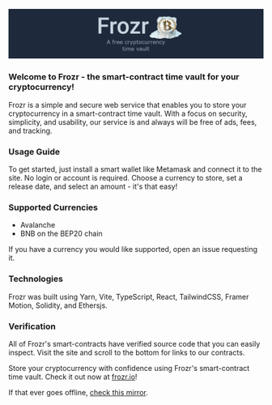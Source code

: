 [![](asset-sources/banner.png)](https://frozr.io)

### Welcome to Frozr - the smart-contract time vault for your cryptocurrency!

Frozr is a simple and secure web service that enables you to store your cryptocurrency in a smart-contract time vault. With a focus on security, simplicity, and usability, our service is and always will be free of ads, fees, and tracking.

### Usage Guide

To get started, just install a smart wallet like Metamask and connect it to the site. No login or account is required. Choose a currency to store, set a release date, and select an amount - it's that easy!


### Supported Currencies
- Avalanche
- BNB on the BEP20 chain

If you have a currency you would like supported, open an issue requesting it.
  
### Technologies
  Frozr was built using Yarn, Vite, TypeScript, React, TailwindCSS, Framer Motion, Solidity, and Ethersjs. 

### Verification
  All of Frozr's smart-contracts have verified source code that you can easily inspect. Visit the site and scroll to the bottom for links to our contracts.

Store your cryptocurrency with confidence using Frozr's smart-contract time vault. Check it out now at [frozr.io](https://frozr.io/)!

If that ever goes offline, [check this mirror](https://cool-surf-2864.on.fleek.co/).
